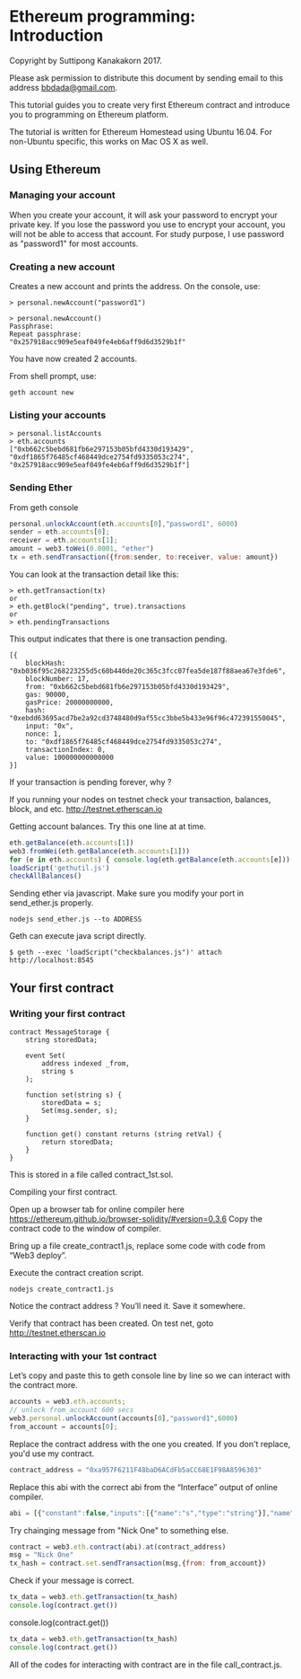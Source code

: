 # Ethereum programming: Introduction

Copyright by Suttipong Kanakakorn 2017.

Please ask permission to distribute this document by sending email to this 
address bbdada@gmail.com.

This tutorial guides you to create very first Ethereum contract and introduce
you to programming on Ethereum platform.

The tutorial is written for Ethereum Homestead using Ubuntu 16.04. 
For non-Ubuntu specific, this works on Mac OS X as well.

## Using Ethereum

### Managing your account
When you create your account, it will ask your password to encrypt your private key. 
If you lose the password you use to encrypt your account, you will 
not be able to access that account. For study purpose, I use 
password as "password1" for most accounts.

### Creating a new account

Creates a new account and prints the address.
On the console, use:

```
> personal.newAccount("password1")

> personal.newAccount()
Passphrase: 
Repeat passphrase: 
"0x257918acc909e5eaf049fe4eb6aff9d6d3529b1f"
```

You have now created 2 accounts.

From shell prompt, use:
```
geth account new
```

### Listing your accounts

```
> personal.listAccounts
> eth.accounts
["0xb662c5bebd681fb6e297153b05bfd4330d193429", "0xdf1865f76485cf468449dce2754fd9335053c274", "0x257918acc909e5eaf049fe4eb6aff9d6d3529b1f"]
```


### Sending Ether

From geth console
```javascript
personal.unlockAccount(eth.accounts[0],"password1", 6000)
sender = eth.accounts[0];
receiver = eth.accounts[1];
amount = web3.toWei(0.0001, "ether")
tx = eth.sendTransaction({from:sender, to:receiver, value: amount})
```

You can look at the transaction detail like this:
```
> eth.getTransaction(tx)
or
> eth.getBlock("pending", true).transactions
or
> eth.pendingTransactions
```

This output indicates that there is one transaction pending.
```
[{
    blockHash: "0xb036f95c268223255d5c60b440de20c365c3fcc07fea5de187f88aea67e3fde6",
    blockNumber: 17,
    from: "0xb662c5bebd681fb6e297153b05bfd4330d193429",
    gas: 90000,
    gasPrice: 20000000000,
    hash: "0xebdd63695acd7be2a92cd3748480d9af55cc3bbe5b433e96f96c472391550045",
    input: "0x",
    nonce: 1,
    to: "0xdf1865f76485cf468449dce2754fd9335053c274",
    transactionIndex: 0,
    value: 100000000000000
}]
```

If your transaction is pending forever, why ?

If you running your nodes on testnet check your transaction, balances, block,
and etc.  http://testnet.etherscan.io

Getting account balances. Try this one line at at time.
```javascript
eth.getBalance(eth.accounts[1])
web3.fromWei(eth.getBalance(eth.accounts[1]))
for (e in eth.accounts) { console.log(eth.getBalance(eth.accounts[e])) };
loadScript('gethutil.js')
checkAllBalances()
```

Sending ether via javascript. Make sure you modify your port in send_ether.js
properly.
```
nodejs send_ether.js --to ADDRESS
```

Geth can execute java script directly.
```
$ geth --exec 'loadScript("checkbalances.js")' attach http://localhost:8545
```

## Your first contract

### Writing your first contract
```
contract MessageStorage {
    string storedData;

    event Set(
        address indexed _from,
        string s
    );

    function set(string s) {
        storedData = s;
        Set(msg.sender, s);
    }

    function get() constant returns (string retVal) {
        return storedData;
    }
}
```

This is stored in a file called contract_1st.sol.

Compiling your first contract.

Open up a browser tab for online compiler here
https://ethereum.github.io/browser-solidity/#version=0.3.6
Copy the contract code to the window of compiler.

Bring up a file create_contract1.js, replace some code with code from “Web3
deploy”.

Execute the contract creation script.
```
nodejs create_contract1.js
```

Notice the contract address ? You’ll need it. Save it somewhere.

Verify that contract has been created.
On test net, goto http://testnet.etherscan.io

### Interacting with your 1st contract

Let’s copy and paste this to geth console line by line so we can interact with
the contract more.
```javascript
accounts = web3.eth.accounts;
// unlock from_account 600 secs
web3.personal.unlockAccount(accounts[0],"password1",6000)
from_account = accounts[0];
```

Replace the contract address with the one you created. If you don't replace,
you'd use my contract.

```javascript
contract_address = "0xa957F6211F48baD6ACdFb5aCC68E1F98A8596303"
```

Replace this abi with the correct abi from the “Interface” output of online
compiler.
```javascript
abi = [{"constant":false,"inputs":[{"name":"s","type":"string"}],"name":"set","outputs":[],"type":"function"},{"constant":true,"inputs":[],"name":"get","outputs":[{"name":"retVal","type":"string"}],"type":"function"},{"anonymous":false,"inputs":[{"indexed":true,"name":"_from","type":"address"},{"indexed":false,"name":"s","type":"string"}],"name":"Set","type":"event"}]
```

Try chainging message from "Nick One" to something else.
```javascript
contract = web3.eth.contract(abi).at(contract_address)
msg = "Nick One"
tx_hash = contract.set.sendTransaction(msg,{from: from_account})
```

Check if your message is correct.
```javascript
tx_data = web3.eth.getTransaction(tx_hash)
console.log(contract.get())
```

console.log(contract.get())
```javascript
tx_data = web3.eth.getTransaction(tx_hash)
console.log(contract.get())
```

All of the codes for interacting with contract are in the file
call_contract.js.

